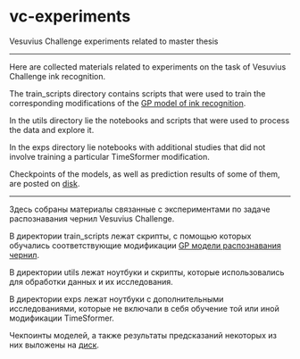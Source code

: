 # vc-experiments
Vesuvius Challenge experiments related to master thesis

------------------------------------------------------------------------------------------------------------------------

Here are collected materials related to experiments on the task of Vesuvius Challenge ink recognition. 

The train_scripts directory contains scripts that were used to train the corresponding modifications of the [GP model of ink recognition](https://github.com/ScrollPrize/villa/tree/main/ink-detection). 

In the utils directory lie the notebooks and scripts that were used to process the data and explore it.

In the exps directory lie notebooks with additional studies that did not involve training a particular TimeSformer modification. 

Checkpoints of the models, as well as prediction results of some of them, are posted on [disk](https://drive.google.com/drive/folders/1yWJ2BrIQazRLOyBPel6p20c3DxInyxRm?usp=sharing).


-------------------------------------------------------------------------------------------------------------------------


Здесь собраны материалы связанные с экспериментами по задаче распознавания чернил Vesuvius Challenge. 

В директории train_scripts лежат скрипты, с помощью которых обучались соответствующие модификации [GP модели распознавания чернил](https://github.com/ScrollPrize/villa/tree/main/ink-detection). 

В директории utils лежат ноутбуки и скрипты, которые использовались для обработки данных и их исследования.

В директории exps лежат ноутбуки с дополнительными исследованиями, которые не включали в себя обучение той или иной  модификации TimeSformer. 

Чекпоинты моделей, а также результаты предсказаний некоторых из них выложены на [диск](https://drive.google.com/drive/folders/1yWJ2BrIQazRLOyBPel6p20c3DxInyxRm?usp=sharing).